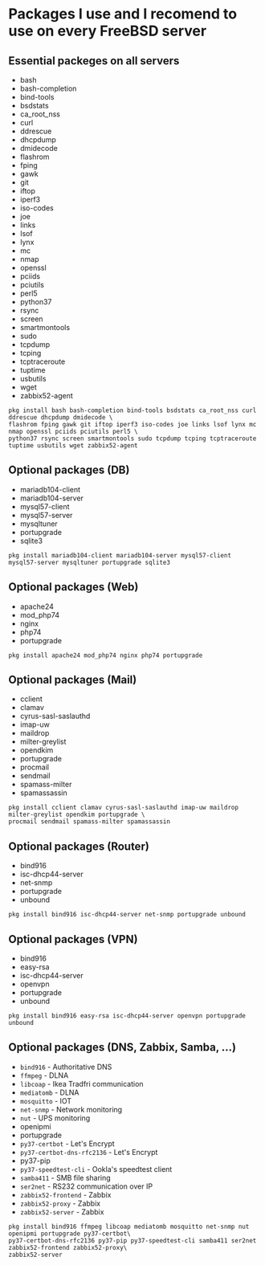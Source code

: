 Packages I use and I recomend to use on every FreeBSD server
===

Essential packeges on all servers
---
- bash
- bash-completion
- bind-tools
- bsdstats
- ca_root_nss
- curl
- ddrescue
- dhcpdump
- dmidecode
- flashrom
- fping
- gawk
- git
- iftop
- iperf3
- iso-codes
- joe
- links
- lsof
- lynx
- mc
- nmap
- openssl
- pciids
- pciutils
- perl5
- python37
- rsync
- screen
- smartmontools
- sudo
- tcpdump
- tcping
- tcptraceroute
- tuptime
- usbutils
- wget
- zabbix52-agent
```
pkg install bash bash-completion bind-tools bsdstats ca_root_nss curl ddrescue dhcpdump dmidecode \
flashrom fping gawk git iftop iperf3 iso-codes joe links lsof lynx mc nmap openssl pciids pciutils perl5 \
python37 rsync screen smartmontools sudo tcpdump tcping tcptraceroute tuptime usbutils wget zabbix52-agent
```


Optional packages (DB)
---
- mariadb104-client
- mariadb104-server
- mysql57-client
- mysql57-server
- mysqltuner
- portupgrade
- sqlite3
```
pkg install mariadb104-client mariadb104-server mysql57-client mysql57-server mysqltuner portupgrade sqlite3
```


Optional packages (Web)
---
- apache24
- mod_php74
- nginx
- php74
- portupgrade
```
pkg install apache24 mod_php74 nginx php74 portupgrade
```


Optional packages (Mail)
---
- cclient
- clamav
- cyrus-sasl-saslauthd
- imap-uw
- maildrop
- milter-greylist
- opendkim
- portupgrade
- procmail
- sendmail
- spamass-milter
- spamassassin
```
pkg install cclient clamav cyrus-sasl-saslauthd imap-uw maildrop milter-greylist opendkim portupgrade \
procmail sendmail spamass-milter spamassassin
```


Optional packages (Router)
---
- bind916
- isc-dhcp44-server
- net-snmp
- portupgrade
- unbound
```
pkg install bind916 isc-dhcp44-server net-snmp portupgrade unbound
```


Optional packages (VPN)
---
- bind916
- easy-rsa
- isc-dhcp44-server
- openvpn
- portupgrade
- unbound
```
pkg install bind916 easy-rsa isc-dhcp44-server openvpn portupgrade unbound
```


Optional packages (DNS, Zabbix, Samba, ...)
---
- `bind916` - Authoritative DNS
- `ffmpeg` - DLNA
- `libcoap` - Ikea Tradfri communication
- `mediatomb` - DLNA
- `mosquitto` - IOT
- `net-snmp` - Network monitoring
- `nut` - UPS monitoring
- openipmi
- portupgrade
- `py37-certbot` - Let's Encrypt
- `py37-certbot-dns-rfc2136` - Let's Encrypt
- py37-pip
- `py37-speedtest-cli` - Ookla's speedtest client
- `samba411` - SMB file sharing
- `ser2net` - RS232 communication over IP
- `zabbix52-frontend` - Zabbix
- `zabbix52-proxy` - Zabbix
- `zabbix52-server` - Zabbix
```
pkg install bind916 ffmpeg libcoap mediatomb mosquitto net-snmp nut openipmi portupgrade py37-certbot\
py37-certbot-dns-rfc2136 py37-pip py37-speedtest-cli samba411 ser2net zabbix52-frontend zabbix52-proxy\
zabbix52-server
```
